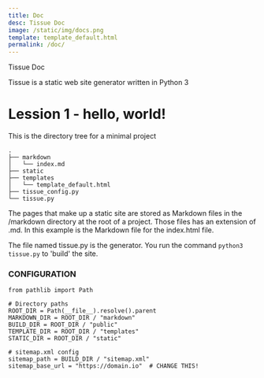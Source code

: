 ```yaml
---
title: Doc
desc: Tissue Doc
image: /static/img/docs.png
template: template_default.html
permalink: /doc/
---
```

Tissue Doc

Tissue is a static web site generator written in Python 3

# Lession 1 - hello, world! #

<span class="docheader">This is the directory tree for a minimal project</span>

    .
    ├── markdown
    │   └── index.md
    ├── static
    ├── templates
    │   └── template_default.html
    ├── tissue_config.py
    └── tissue.py

The pages that make up a static site are stored as Markdown files in the /markdown directory at the root of a project. Those files has an extension of .md. In this example is the Markdown file for the index.html file.

The file named tissue.py is the generator. You run the command `python3 tissue.py` to 'build' the site.

### CONFIGURATION ###

    from pathlib import Path

    # Directory paths
    ROOT_DIR = Path(__file__).resolve().parent
    MARKDOWN_DIR = ROOT_DIR / "markdown"
    BUILD_DIR = ROOT_DIR / "public"
    TEMPLATE_DIR = ROOT_DIR / "templates"
    STATIC_DIR = ROOT_DIR / "static"
    
    # sitemap.xml config
    sitemap_path = BUILD_DIR / "sitemap.xml"
    sitemap_base_url = "https://domain.io"  # CHANGE THIS!

